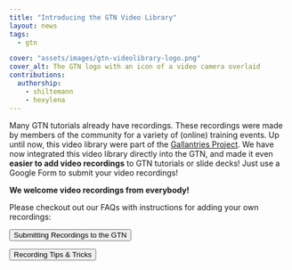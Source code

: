 ```yaml
---
title: "Introducing the GTN Video Library"
layout: news
tags:
  - gtn

cover: "assets/images/gtn-videolibrary-logo.png"
cover_alt: The GTN logo with an icon of a video camera overlaid
contributions:
  authorship:
    - shiltemann
    - hexylena
---
```


Many GTN tutorials already have recordings. These recordings were made by members of the community for a variety of (online) training events.
Up until now, this video library were part of the [Gallantries Project](https://gallantries.github.io/).
We have now integrated this video library directly into the GTN, and made it even **easier to add video recordings** to GTN tutorials or slide decks! Just use a Google Form to submit your video recordings!

**We welcome video recordings from everybody!**

Please checkout out our FAQs with instructions for adding your own recordings:

<a href="{% link faqs/gtn/recordings_add.md %}"><button type="button" class="btn btn-info">Submitting Recordings to the GTN</button></a>

<a href="{% link faqs/gtn/recordings_create.md %}"><button type="button" class="btn btn-info">Recording Tips & Tricks</button></a>
